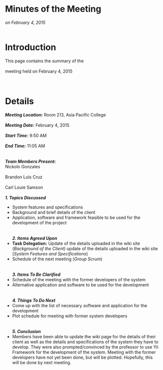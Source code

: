 # Minutes of the Meeting #
_on February 4, 2015_
<br>
<br>

<h1>Introduction</h1>

This page contains the summary of the<br>
<br>
meeting held on February 4, 2015<br>
<br>
<br>

<h1>Details</h1>

<i><b>Meeting Location:</b></i> Room 213, Asia Pacific College<br>
<br>
<i><b>Meeting Date:</b></i> February 4, 2015<br>
<br>
<i><b>Start Time:</b></i> 9:50 AM<br>
<br>
<i><b>End Time:</b></i> 11:05 AM<br>
<br>
<br>
<i><b>Team Members Present:</b></i>
<br>
Nickolo Gonzales<br>
<br>
Brandon Luis Cruz<br>
<br>
Carl Louie Samson<br>
<br>
<i><b>1. Topics Discussed</b></i>
<br>
<ul><li>System features and specifications<br>
</li><li>Background and brief details of the client<br>
</li><li>Application, software and framework feasible to be used for the development of the project<br>
<br>
<br>
<i><b>2. Items Agreed Upon</b></i>
<br>
</li><li><b>Task Delegation:</b> Update of the details uploaded in the wiki site (<i>Background of the Client</i>) update of the details uploaded in the wiki site (<i>System Features and Specifications</i>)<br>
</li><li>Schedule of the next meeting (<i>Group Scrum</i>)<br>
<br>
<br>
<i><b>3. Items To Be Clarified</b></i>
<br>
</li><li>Schedule of the meeting with the former developers of the system<br>
</li><li>Alternative application and software to be used for the development<br>
<br>
<br>
<i><b>4. Things To Do Next</b></i>
<br>
</li><li>Come up with the list of necessary software and application for the development<br>
</li><li>Plot schedule for meeting with former system developers<br>
<br>
<br>
<i><b>5. Conclusion</b></i>
<br>
</li><li>Members have been able to update the wiki page for the details of their client as well as the details and specifications of the system they have to develop. They were also prompted/convinced by the professor to use Yii Framework for the development of the system. Meeting with the former developers have not yet been done, but will be plotted. Hopefully, this will be done by next meeting.</li></ul>
